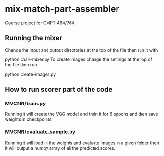 # mix-match-part-assembler
Course project for CMPT 464/764

## Running the mixer

Change the input and output directories at the top of the file then run it with

python chair-mixer.py
To create images change the settings at the top of the file then run

python create-images.py

## How to run scorer part of the code

### MVCNN/train.py
Running it will create the VGG model and train it for 6 epochs and then save weights in checkpoints.

### MVCNN/evaluate_sample.py
Running it will load in the weights and evaluate images in a given folder then it will output a numpy array of all the predicted scores.
